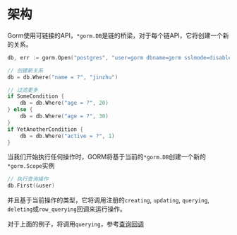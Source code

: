 # 架构

Gorm使用可链接的API，`*gorm.DB`是链的桥梁，对于每个链API，它将创建一个新的关系。

```go
db, err := gorm.Open("postgres", "user=gorm dbname=gorm sslmode=disable")

// 创建新关系
db = db.Where("name = ?", "jinzhu")

// 过滤更多
if SomeCondition {
    db = db.Where("age = ?", 20)
} else {
    db = db.Where("age = ?", 30)
}
if YetAnotherCondition {
    db = db.Where("active = ?", 1)
}
```

当我们开始执行任何操作时，GORM将基于当前的`*gorm.DB`创建一个新的`*gorm.Scope`实例

```go
// 执行查询操作
db.First(&user)
```

并且基于当前操作的类型，它将调用注册的`creating`, `updating`, `querying`, `deleting`或`row_querying`回调来运行操作。

对于上面的例子，将调用`querying`，参考[查询回调](http://gorm.book.jasperxu.com/callbacks.html#querying-an-object)